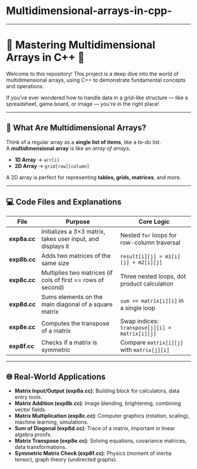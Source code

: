 # Multidimensional-arrays-in-cpp-
---
# 🚀 Mastering Multidimensional Arrays in C++ 🚀

Welcome to this repository! This project is a deep dive into the world of multidimensional arrays, using C++ to demonstrate fundamental concepts and operations.

If you've ever wondered how to handle data in a grid-like structure — like a spreadsheet, game board, or image — you're in the right place!  

---

## 🤔 What Are Multidimensional Arrays?

Think of a regular array as a **single list of items**, like a to-do list.  
A **multidimensional array** is like an *array of arrays*.  

- **1D Array** → `arr[i]`
- **2D Array** → `grid[row][column]`

A 2D array is perfect for representing **tables, grids, matrices**, and more.

---

## 💻 Code Files and Explanations

| File        | Purpose | Core Logic |
|-------------|---------|------------|
| **exp8a.cc** | Initializes a 3×3 matrix, takes user input, and displays it | Nested `for` loops for row-column traversal |
| **exp8b.cc** | Adds two matrices of the same size | `result[i][j] = m1[i][j] + m2[i][j]` |
| **exp8c.cc** | Multiplies two matrices (if cols of first == rows of second) | Three nested loops, dot product calculation |
| **exp8d.cc** | Sums elements on the main diagonal of a square matrix | `sum += matrix[i][i]` in a single loop |
| **exp8e.cc** | Computes the transpose of a matrix | Swap indices: `transpose[j][i] = matrix[i][j]` |
| **exp8f.cc** | Checks if a matrix is symmetric | Compare `matrix[i][j]` with `matrix[j][i]` |

---

## 🌐 Real-World Applications

- **Matrix Input/Output (exp8a.cc)**: Building block for calculators, data entry tools.
- **Matrix Addition (exp8b.cc)**: Image blending, brightening, combining vector fields.
- **Matrix Multiplication (exp8c.cc)**: Computer graphics (rotation, scaling), machine learning, simulations.
- **Sum of Diagonal (exp8d.cc)**: Trace of a matrix, important in linear algebra proofs.
- **Matrix Transpose (exp8e.cc)**: Solving equations, covariance matrices, data transformations.
- **Symmetric Matrix Check (exp8f.cc)**: Physics (moment of inertia tensor), graph theory (undirected graphs).

